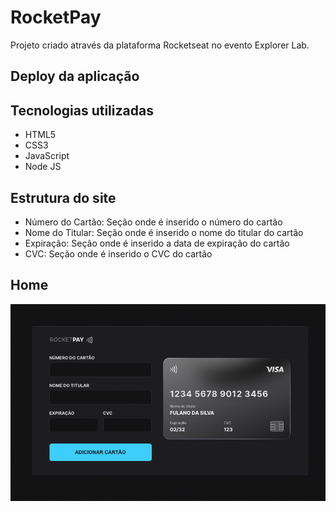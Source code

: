 # RocketPay
Projeto criado através da plataforma Rocketseat no evento Explorer Lab.
## Deploy da aplicação


## Tecnologias utilizadas

+ HTML5
+ CSS3
+ JavaScript
+ Node JS

## Estrutura do site
+ Número do Cartão: Seção onde é inserido o número do cartão
+ Nome do Titular: Seção onde é inserido o nome do titular do cartão
+ Expiração: Seção onde é inserido a data de expiração do cartão
+ CVC: Seção onde é inserido o CVC do cartão


## Home

<img src=".github/project.png">
